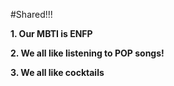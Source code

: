 #Shared!!!

**1. Our MBTI is ENFP**

**2. We all like listening to POP songs!**

**3. We all like cocktails**
